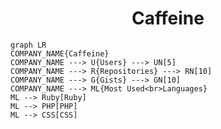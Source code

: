 <h1 align="center">Caffeine</h1>

```mermaid
graph LR
COMPANY_NAME{Caffeine}
COMPANY_NAME ---> U{Users} ---> UN[5]
COMPANY_NAME ---> R{Repositories} ---> RN[10]
COMPANY_NAME ---> G{Gists} ---> GN[10]
COMPANY_NAME ---> ML{Most Used<br>Languages}
ML --> Ruby[Ruby]
ML --> PHP[PHP]
ML --> CSS[CSS]
```
